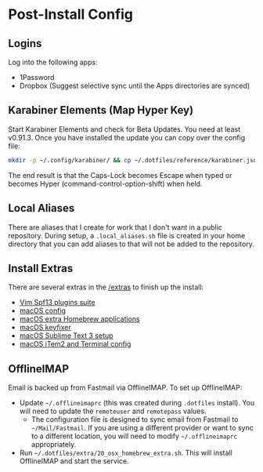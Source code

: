 # Post-Install Config

## Logins

Log into the following apps:

- 1Password
- Dropbox (Suggest selective sync until the Apps directories are synced)

## Karabiner Elements (Map Hyper Key)

Start Karabiner Elements and check for Beta Updates. You need at least v0.91.3.
Once you have installed the update you can copy over the config file:

```sh
mkdir -p ~/.config/karabiner/ && cp ~/.dotfiles/reference/karabiner.json $_
```

The end result is that the Caps-Lock becomes Escape when typed or becomes Hyper (command-control-option-shift) when held.

## Local Aliases

There are aliases that I create for work that I don't want in a public repository. During setup, a `.local_aliases.sh` file is created in your home directory that you can add aliases to that will not be added to the repository.

## Install Extras

There are several extras in the [/extras](/extras) to finish up the install:

- [Vim Spf13 plugins suite](extras/10_vimSpf13.sh)
- [macOS config](extras/20_osx_config.sh)
- [macOS extra Homebrew applications](20_osx_homebrew_extra.sh)
- [macOS keyfixer](20_osx_keyfixer.sh)
- [macOS Sublime Text 3 setup](40_osx_sublime_text.sh)
- [macOS iTem2 and Terminal config](50_osx_item_and_terminal.sh)

## OfflineIMAP

Email is backed up from Fastmail via OfflineIMAP. To set up OfflineIMAP:

- Update `~/.offlineimaprc` (this was created during `.dotfiles` install). You will need to update the `remoteuser` and `remotepass` values.
    - The configuration file is designed to sync email from Fastmail to `~/Mail/Fastmail`. If you are using a different provider or want to sync to a different location, you will need to modify `~/.offlineimaprc` appropriately.
- Run `~/.dotfiles/extra/20_osx_homebrew_extra.sh`. This will install OfflineIMAP and start the service.
